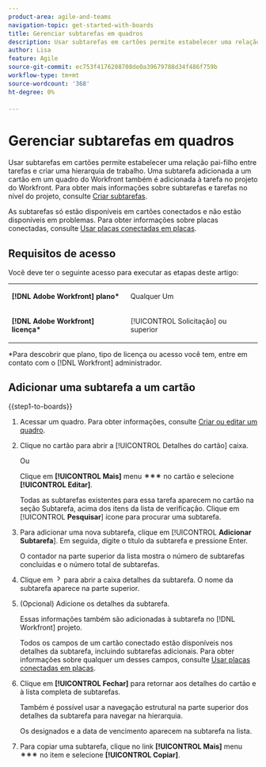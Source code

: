 ```yaml
---
product-area: agile-and-teams
navigation-topic: get-started-with-boards
title: Gerenciar subtarefas em quadros
description: Usar subtarefas em cartões permite estabelecer uma relação pai-filho entre tarefas e criar uma hierarquia de trabalho.
author: Lisa
feature: Agile
source-git-commit: ec753f4176208708de0a39679788d34f486f759b
workflow-type: tm+mt
source-wordcount: '368'
ht-degree: 0%

---
```


# Gerenciar subtarefas em quadros

Usar subtarefas em cartões permite estabelecer uma relação pai-filho entre tarefas e criar uma hierarquia de trabalho. Uma subtarefa adicionada a um cartão em um quadro do Workfront também é adicionada à tarefa no projeto do Workfront. Para obter mais informações sobre subtarefas e tarefas no nível do projeto, consulte [Criar subtarefas](/help/quicksilver/manage-work/tasks/create-tasks/create-subtasks.md).

As subtarefas só estão disponíveis em cartões conectados e não estão disponíveis em problemas. Para obter informações sobre placas conectadas, consulte [Usar placas conectadas em placas](/help/quicksilver/agile/get-started-with-boards/connected-cards.md).

## Requisitos de acesso

Você deve ter o seguinte acesso para executar as etapas deste artigo:

<table style="table-layout:auto"> 
 <col> 
 </col> 
 <col> 
 </col> 
 <tbody> 
  <tr> 
   <td role="rowheader"><strong>[!DNL Adobe Workfront] plano*</strong></td> 
   <td> <p>Qualquer Um</p> </td> 
  </tr> 
  <tr> 
   <td role="rowheader"><strong>[!DNL Adobe Workfront] licença*</strong></td> 
   <td> <p>[!UICONTROL Solicitação] ou superior</p> </td> 
  </tr> 
 </tbody> 
</table>

&#42;Para descobrir que plano, tipo de licença ou acesso você tem, entre em contato com o [!DNL Workfront] administrador.

## Adicionar uma subtarefa a um cartão

{{step1-to-boards}}

1. Acessar um quadro. Para obter informações, consulte [Criar ou editar um quadro](../../agile/get-started-with-boards/create-edit-board.md).
1. Clique no cartão para abrir a [!UICONTROL Detalhes do cartão] caixa.

   Ou

   Clique em **[!UICONTROL Mais]** menu ![Menu Mais](assets/more-icon-spectrum.png) no cartão e selecione **[!UICONTROL Editar]**.

   Todas as subtarefas existentes para essa tarefa aparecem no cartão na seção Subtarefa, acima dos itens da lista de verificação. Clique em [!UICONTROL **Pesquisar**] ícone para procurar uma subtarefa.

1. Para adicionar uma nova subtarefa, clique em [!UICONTROL **Adicionar Subtarefa**]. Em seguida, digite o título da subtarefa e pressione Enter.

   O contador na parte superior da lista mostra o número de subtarefas concluídas e o número total de subtarefas.

1. Clique em ![Ícone de detalhes](assets/checklist-chevron.png) para abrir a caixa detalhes da subtarefa. O nome da subtarefa aparece na parte superior.
1. (Opcional) Adicione os detalhes da subtarefa.

   Essas informações também são adicionadas à subtarefa no [!DNL Workfront] projeto.

   Todos os campos de um cartão conectado estão disponíveis nos detalhes da subtarefa, incluindo subtarefas adicionais. Para obter informações sobre qualquer um desses campos, consulte [Usar placas conectadas em placas](/help/quicksilver/agile/get-started-with-boards/connected-cards.md).

1. Clique em **[!UICONTROL Fechar]** para retornar aos detalhes do cartão e à lista completa de subtarefas.

   Também é possível usar a navegação estrutural na parte superior dos detalhes da subtarefa para navegar na hierarquia.

   Os designados e a data de vencimento aparecem na subtarefa na lista.

1. Para copiar uma subtarefa, clique no link **[!UICONTROL Mais]** menu ![Menu Mais](assets/more-icon-spectrum.png) no item e selecione **[!UICONTROL Copiar]**.
